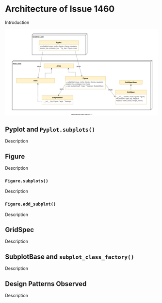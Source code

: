 # Architecture of Issue 1460

Introduction

![UML](./img/1460_uml_1.svg)

## Pyplot and `Pyplot.subplots()`

Description

## Figure

Description

### `Figure.subplots()` ###

Description

### `Figure.add_subplot()` ###

Description

## GridSpec ##

Description

## SubplotBase and `subplot_class_factory()`

Description

## Design Patterns Observed

Description

